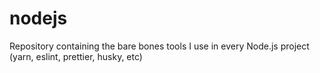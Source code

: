 # nodejs
Repository containing the bare bones tools I use in every Node.js project (yarn, eslint, prettier, husky, etc)
